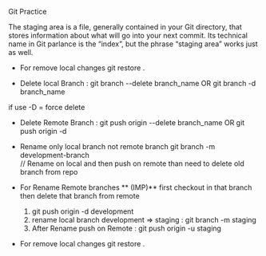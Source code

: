 Git Practice

The staging area is a file, generally contained in your Git directory, that stores information about what will go into your next commit. Its technical name in Git parlance is the “index”, but the phrase “staging area” works just as well.

- For remove local changes 
    git restore .

- Delete local Branch :
    git branch --delete branch_name       OR  git branch -d branch_name  

if use -D = force delete  

- Delete Remote Branch :
    git push origin --delete branch_name  OR  git push origin -d 
    
- Rename only local branch not remote branch
    git branch -m development-branch  
    // Rename on local and then push on remote than need to delete old branch from repo

- For Rename Remote branches 
  ** (IMP)** first checkout in that branch then delete that branch from remote  
	1. git push origin -d development
	2. rename local branch development => staging : git branch -m staging
	3. After Rename push on Remote  : git push origin -u staging

- For remove local changes 
    git restore .


